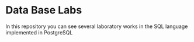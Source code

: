 # Data Base Labs 
  
In this repository you can see several laboratory works in the SQL language implemented in PostgreSQL
 
